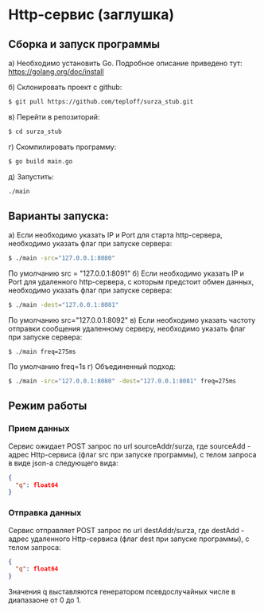 # Http-сервис (заглушка)

## Сборка и запуск программы
а) Необходимо установить Go. Подробное описание приведено тут: https://golang.org/doc/install

б) Склонировать проект с github:
```bash
$ git pull https://github.com/teploff/surza_stub.git
```

в) Перейти в репозиторий:
```bash
$ cd surza_stub
```

г) Скомпилировать программу: 
```bash
$ go build main.go
```
д) Запустить: 
```bash
./main
```

## Варианты запуска:
а) Если необходимо указать IP и Port для старта http-сервера, необходимо указать флаг при запуске сервера:
```bash
$ ./main -src="127.0.0.1:8080"
```
По умолчанию src = "127.0.0.1:8091" 
б) Если необходимо указать IP и Port для удаленного http-сервера, с которым предстоит обмен данных, необходимо указать флаг при запуске сервера:
```bash
$ ./main -dest="127.0.0.1:8081"
```
По умолчанию src="127.0.0.1:8092" 
в) Если необходимо указать частоту отправки сообщения удаленному серверу, необходимо указать флаг при запуске сервера:
```
$ ./main freq=275ms
```
По умолчанию freq=1s
г) Объединенный подход:
```bash
$ ./main -src="127.0.0.1:8080" -dest="127.0.0.1:8081" freq=275ms
```

## Режим работы
### Прием данных
Сервис ожидает POST запрос по url sourceAddr/surza, где sourceAdd - адрес Http-сервиса (флаг src при запуске программы), c телом запроса в виде json-а следующего вида:
```json
{
  "q": float64
}
```

### Отправка данных
Сервис отправляет POST запрос по url destAddr/surza, где destAdd - адрес удаленного Http-сервиса (флаг dest при запуске программы), c телом запроса:
```json
{
  "q": float64
}
```
Значения q выставляются генератором псевдослучайных числе в диапазаоне от 0 до 1.